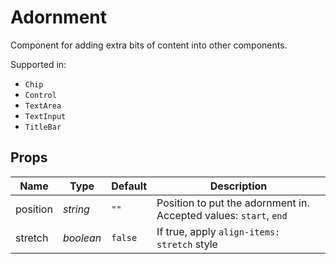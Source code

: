# Adornment

Component for adding extra bits of content into other components.

Supported in:
- `Chip`
- `Control`
- `TextArea`
- `TextInput`
- `TitleBar`

## Props
| Name | Type | Default | Description |
| --- | --- | --- | --- |
| position | _string_ | `""` | Position to put the adornment in. Accepted values: `start`,  `end` |
| stretch | _boolean_ | `false` | If true, apply `align-items: stretch` style
